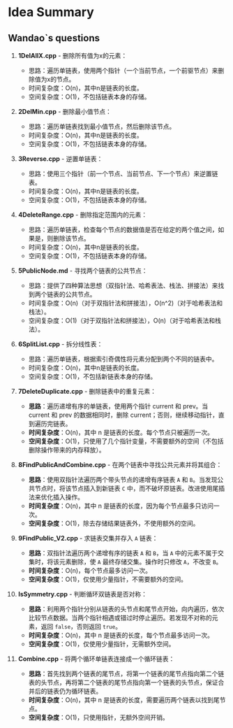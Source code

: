 # Idea Summary

## Wandao`s questions

1. **1DelAllX.cpp** - 删除所有值为x的元素：
   - 思路：遍历单链表，使用两个指针（一个当前节点，一个前驱节点）来删除值为x的节点。
   - 时间复杂度：O(n)，其中n是链表的长度。
   - 空间复杂度：O(1)，不包括链表本身的存储。

2. **2DelMin.cpp** - 删除最小值节点：
   - 思路：遍历单链表找到最小值节点，然后删除该节点。
   - 时间复杂度：O(n)，其中n是链表的长度。
   - 空间复杂度：O(1)，不包括链表本身的存储。
3. **3Reverse.cpp** - 逆置单链表：
   - 思路：使用三个指针（前一个节点、当前节点、下一个节点）来逆置链表。
   - 时间复杂度：O(n)，其中n是链表的长度。
   - 空间复杂度：O(1)，不包括链表本身的存储。

4. **4DeleteRange.cpp** - 删除指定范围内的元素：
   - 思路：遍历单链表，检查每个节点的数据值是否在给定的两个值之间，如果是，则删除该节点。
   - 时间复杂度：O(n)，其中n是链表的长度。
   - 空间复杂度：O(1)，不包括链表本身的存储。

5. **5PublicNode.md** - 寻找两个链表的公共节点：
   - 思路：提供了四种算法思想（双指针法、哈希表法、栈法、拼接法）来找到两个链表的公共节点。
   - 时间复杂度：O(n)（对于双指针法和拼接法），O(n^2)（对于哈希表法和栈法）。
   - 空间复杂度：O(1)（对于双指针法和拼接法），O(n)（对于哈希表法和栈法）。

6. **6SplitList.cpp** - 拆分线性表：
   - 思路：遍历单链表，根据索引奇偶性将元素分配到两个不同的链表中。
   - 时间复杂度：O(n)，其中n是链表的长度。
   - 空间复杂度：O(1)，不包括新链表本身的存储。

7. **7DeleteDuplicate.cpp** - 删除链表中的重复元素：
   - **思路**：遍历递增有序的单链表，使用两个指针 current 和 prev。当 current 和 prev 的数据相同时，删除 current；否则，继续移动指针，直到遍历完链表。
   - **时间复杂度**：O(n)，其中 n 是链表的长度。每个节点只被遍历一次。
   - **空间复杂度**：O(1)，只使用了几个指针变量，不需要额外的空间（不包括删除操作带来的内存释放）。

8. **8FindPublicAndCombine.cpp** - 在两个链表中寻找公共元素并将其组合：
   - **思路**：使用双指针法遍历两个带头节点的递增有序链表 `A` 和 `B`。当发现公共节点时，将该节点插入到新链表 `C` 中，而不破坏原链表。改进使用尾插法来优化插入操作。
   - **时间复杂度**：O(n)，其中 n 是链表的长度，因为每个节点最多只访问一次。
   - **空间复杂度**：O(1)，除去存储结果链表外，不使用额外的空间。

9. **9FindPublic_V2.cpp** - 求链表交集并存入 `A` 链表：
   - **思路**：双指针法遍历两个递增有序的链表 `A` 和 `B`，当 `A` 中的元素不属于交集时，将该元素删除，使 `A` 最终存储交集。操作时只修改 `A`，不改变 `B`。
   - **时间复杂度**：O(n)，每个节点最多访问一次。
   - **空间复杂度**：O(1)，仅使用少量指针，不需要额外的空间。

10. **IsSymmetry.cpp** - 判断循环双链表是否对称：
    - **思路**：利用两个指针分别从链表的头节点和尾节点开始，向内遍历，依次比较节点数据。当两个指针相遇或错过时停止遍历。若发现不对称的元素，返回 `false`，否则返回 `true`。
    - **时间复杂度**：O(n)，其中 n 是链表的长度，每个节点最多访问一次。
    - **空间复杂度**：O(1)，仅使用少量指针，无需额外空间。

11. **Combine.cpp** - 将两个循环单链表连接成一个循环链表：
    - **思路**：首先找到两个链表的尾节点，将第一个链表的尾节点指向第二个链表的头节点，再将第二个链表的尾节点指向第一个链表的头节点，保证合并后的链表仍为循环链表。
    - **时间复杂度**：O(n)，其中 n 是链表的长度，需要遍历两个链表以找到尾节点。
    - **空间复杂度**：O(1)，只使用指针，无额外空间开销。
